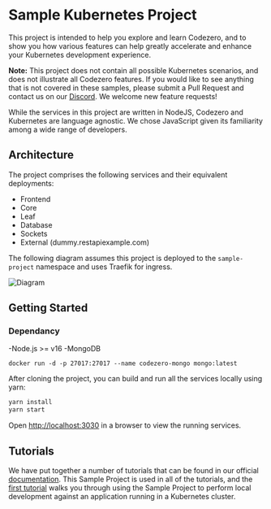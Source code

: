# Sample Kubernetes Project

This project is intended to help you explore and learn Codezero, and to show you how various features can help greatly accelerate and enhance your Kubernetes development experience.

**Note:** This project does not contain all possible Kubernetes scenarios, and does not illustrate all Codezero features. If you would like to see anything that is not covered in these samples, please submit a Pull Request and contact us on our [Discord](https://discord.gg/NVdS9zQu). We welcome new feature requests!

While the services in this project are written in NodeJS, Codezero and Kubernetes are language agnostic. We chose JavaScript given its familiarity among a wide range of developers.

## Architecture

The project comprises the following services and their equivalent deployments:

* Frontend
* Core
* Leaf
* Database
* Sockets
* External (dummy.restapiexample.com)

The following diagram assumes this project is deployed to the `sample-project` namespace and uses Traefik for ingress.

![Diagram](http://www.plantuml.com/plantuml/svg/bPFHJzim4CQVwx_2z6L5MXDjZti22fEcCOR8q5uc8TU-j5uTNtG-mzZ4_pwd8RW5gOMyEFdk-zdtNUkZm8euDauSy18Qa1eeEb1-Yf6TzI24WvebeoIxMB8qba2pHI-4Lctt8e-TamG18scGNZKGv7fNUMTvAODgMWVJbl1t0kK4YaNnJ9ng93Wiv2cq3kyRy1maDfOPZAoHPB39RRNb-qA8T_BuRoGG1mPgww7_kam9v9Av3P_AajHTiKX7ntaCG1ezW-T2OrDUMQt8u8M55bov9gUNJdc-_dPU4ZXG0SgFqm-biO75WVNQHGEHN3wbfsRODEYBDWcxRDMwyTg2sMMz0Bv3Mbc_wAbpLEP4fROqKC-bq5_Z7CW3GtXAdgLNnZTQ1SMsN3s1ENsZ0WFrmRVwt3vbWxsPTLl_uHnjF_9y8BkmxrLLPkcujJtoQgAwrMyallZ56ubB7888fHb9Zgy3q5Yg8BlXR_zmSePDYnuy1p5piPltpGb6RnJTJtGll9VZJQ0NnuVodn0oFHVTxMgLXWpwSABqwioRX6vVgpKs4gCEt0evOL9GsrKYqXT12EFqEZuKOZJQcjyatEhFX9vJkUvMyERHAX-V5_uP4YIBJii-wpceEbbSMlPPJ-V9O1IhkGfxzwrGTyD0lG8E6-O7yI34YoisKQxRl9D--K4S1d85BazhOneo5RjQbdBqgxFgnyloqDRFAjTw84yYaxawX6_GBt1eQTtoq5Vk9eRk7zGLUqqSWJUnSVy1)

## Getting Started

### Dependancy
-Node.js >= v16
-MongoDB
```
docker run -d -p 27017:27017 --name codezero-mongo mongo:latest
```

After cloning the project, you can build and run all the services locally using yarn:

```bash
yarn install
yarn start
```

Open [http://localhost:3030](http://localhost:3030) in a browser to view the running services.

## Tutorials

We have put together a number of tutorials that can be found in our official [documentation](https://docs.codezero.io/). This Sample Project is used in all of the tutorials, and the [first tutorial](https://docs.codezero.io/tutorials/sample-project) walks you through using the Sample Project to perform local development against an application running in a Kubernetes cluster.

